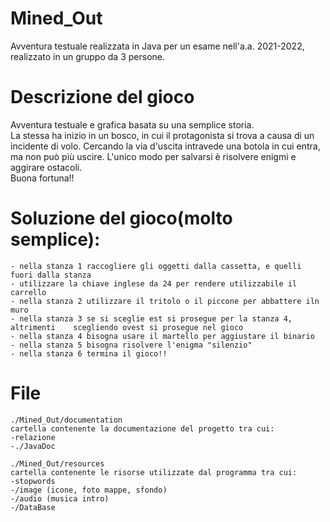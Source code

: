 # Mined_Out

Avventura testuale realizzata in Java per un esame nell'a.a. 2021-2022, realizzato in un gruppo da 3 persone.


# Descrizione del gioco

Avventura testuale e grafica basata su una semplice storia.<br>
La stessa ha inizio in un bosco, in cui il protagonista si trova a causa di un incidente di volo.
Cercando la via d'uscita intravede una botola in cui entra, ma non può più uscire.
L'unico modo per salvarsi è risolvere enigmi e aggirare ostacoli. <br>
Buona fortuna!!

# Soluzione del gioco(molto semplice):
```
- nella stanza 1 raccogliere gli oggetti dalla cassetta, e quelli fuori dalla stanza 
- utilizzare la chiave inglese da 24 per rendere utilizzabile il carrello
- nella stanza 2 utilizzare il tritolo o il piccone per abbattere iln muro
- nella stanza 3 se si sceglie est si prosegue per la stanza 4, altrimenti    scegliendo ovest si prosegue nel gioco
- nella stanza 4 bisogna usare il martello per aggiustare il binario
- nella stanza 5 bisogna risolvere l'enigma "silenzio"
- nella stanza 6 termina il gioco!!
```

# File
```
./Mined_Out/documentation 
cartella contenente la documentazione del progetto tra cui:
-relazione 
-./JavaDoc

./Mined_Out/resources
cartella contenente le risorse utilizzate dal programma tra cui:
-stopwords
-/image (icone, foto mappe, sfondo)
-/audio (musica intro)
-/DataBase
```

